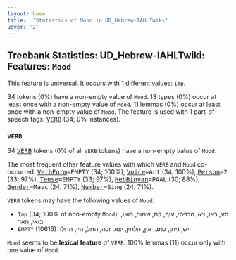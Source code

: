 ```yaml
---
layout: base
title:  'Statistics of Mood in UD_Hebrew-IAHLTwiki'
udver: '2'
---
```


## Treebank Statistics: UD_Hebrew-IAHLTwiki: Features: `Mood`

This feature is universal.
It occurs with 1 different values: `Imp`.

34 tokens (0%) have a non-empty value of `Mood`.
13 types (0%) occur at least once with a non-empty value of `Mood`.
11 lemmas (0%) occur at least once with a non-empty value of `Mood`.
The feature is used with 1 part-of-speech tags: <tt><a href="he_iahltwiki-pos-VERB.html">VERB</a></tt> (34; 0% instances).

### `VERB`

34 <tt><a href="he_iahltwiki-pos-VERB.html">VERB</a></tt> tokens (0% of all `VERB` tokens) have a non-empty value of `Mood`.

The most frequent other feature values with which `VERB` and `Mood` co-occurred: <tt><a href="he_iahltwiki-feat-VerbForm.html">VerbForm</a></tt><tt>=EMPTY</tt> (34; 100%), <tt><a href="he_iahltwiki-feat-Voice.html">Voice</a></tt><tt>=Act</tt> (34; 100%), <tt><a href="he_iahltwiki-feat-Person.html">Person</a></tt><tt>=2</tt> (33; 97%), <tt><a href="he_iahltwiki-feat-Tense.html">Tense</a></tt><tt>=EMPTY</tt> (33; 97%), <tt><a href="he_iahltwiki-feat-HebBinyan.html">HebBinyan</a></tt><tt>=PAAL</tt> (30; 88%), <tt><a href="he_iahltwiki-feat-Gender.html">Gender</a></tt><tt>=Masc</tt> (24; 71%), <tt><a href="he_iahltwiki-feat-Number.html">Number</a></tt><tt>=Sing</tt> (24; 71%).

`VERB` tokens may have the following values of `Mood`:

* `Imp` (34; 100% of non-empty `Mood`): סע, ראו, צא, הכניסי, עוף, קח, שמור, בואו, בואי, האר
* `EMPTY` (10616): יש, ניתן, כתב, אין, הלחין, יצא, זכה, החל, היו, החלו

`Mood` seems to be **lexical feature** of `VERB`. 100% lemmas (11) occur only with one value of `Mood`.

